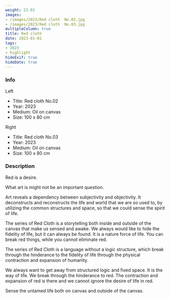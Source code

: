 ```yaml
---
weight: 23.01
images:
- /images/2023/Red cloth  No.02.jpg
- /images/2023/Red cloth  No.03.jpg
multipleColumn: true
title: Red cloth
date: 2023-01-01
tags:
- 2023
- highlight
hideExif: true
hideDate: true
---
```


### Info

Left
- Title: Red cloth No.02
- Year: 2023
- Medium: Oil on canvas
- Size: 100 x 80 cm

Right
- Title: Red cloth No.03
- Year: 2023
- Medium: Oil on canvas
- Size: 100 x 80 cm

### Description

Red is a desire.

What art is might not be an important question.

Art reveals a dependency between subjectivity and objectivity. It deconstructs and reconstructs the life and world that we are so used to, by utilizing the common structures and space, so that we could sense the spirit of life.

The series of Red Cloth is a storytelling both inside and outside of the canvas 
that make us sensed and awake. We always would like to hide the fidelity of life, 
but it can always be found. It is a nature force of life. You can break red things, 
while you cannot eliminate red.

The series of Red Cloth is a language without a logic structure, which break 
through the hinderance to the fidelity of life through the physical contraction 
and expansion of humanity.

We always want to get away from structured logic and fixed space. It is the way of life. We break through the hinderance to red. The contraction and expansion of red is there and we cannot ignore the desire of life in red.

Sense the untamed life both on canvas and outside of the canvas.
